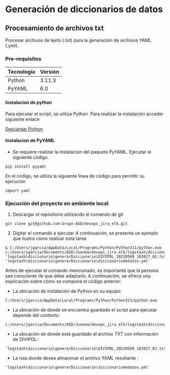 # Generación de diccionarios de datos
## Procesamiento de archivos txt
Procesar archivos de texto (.txt) para la generación de archivos YAML (.yml).

### Pre-requisitos
| Tecnología | Versión |
| -----------|---------|
| Python     | 3.11.3  |
| PyYAML     | 6.0     |
#### Instalacion de python
Para ejecutar el script, se utiliza Python. Para realizar la instalación acceder siguiente enlace

[Descargar Python](https://www.python.org/downloads/)

#### Instalacion de PyYAML
- Se requiere realizar la instalación del paquete PyYAML. Ejecutar el siguiente código.
```
pip install pyyaml
``` 
En el código, se utiliza la siguiente línea de código para permitir su ejecución
```
import yaml
```

### Ejecución del proyecto en ambiente local
1. Descargar el repositorio utilizando el comando de git
```
git clone git@github.com:Grupo-ASD/devops_jira_elk.git
```

2. Digitar el comando a ejecutar
A continuación, se presenta un ejemplo que ilustra cómo realizar esta tarea
```
& C:/Users/jgarcia/AppData/Local/Programs/Python/Python311/python.exe c:/Users/jgarcia/Documents/ASD/Juanma/devops_jira_elk/logstash/diccionario/python/procesartxt.py 'logstash\diccionario\generarDiccionario\DIVIPOL_20220509_103027_01.txt' 'logstash\diccionario\generarDiccionario\diccionariodedatos.yml'
```
Antes de ejecutar el comando mencionado, es importante que la persona sea consciente de que debe adaptarlo. A continuación, se ofrece una explicación sobre cómo se compone el código anterior:

- La ubicación de instalación de Python en su equipo: 
```
C:/Users/jgarcia/AppData/Local/Programs/Python/Python311/python.exe
```
- La ubicación de donde se encuentra guardado el script para ejecutar depende del contexto:
```
c:/Users/jgarcia/Documents/ASD/Juanma/devops_jira_elk/logstash/diccionario/python/procesartxt.py
```
- La ubicación de donde está guardado el archivo TXT con información de DIVIPOL:
```
'logstash\diccionario\generarDiccionario\DIVIPOL_20220509_103027_01.txt'
```
- La ruta donde desea almacenar el archivo YAML resultante :
```
'logstash\diccionario\generarDiccionario\diccionariodedatos.yml'
```